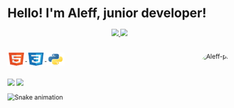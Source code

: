 <h1>Hello! I'm Aleff, junior developer!</h1>

<div align="center">
  <a href="https://github.com/useraleff">
  <img height="130em" src="https://github-readme-stats.vercel.app/api?username=useraleff&show_icons=true&theme=dark&include_all_commits=true&count_private=true"/>
  <img height="130em" src="https://github-readme-stats.vercel.app/api/top-langs/?username=useraleff&layout=compact&langs_count=7&theme=dark"/>
</div>

<br>

<div style="display: inline_block"><br>
  <img align="center" alt="Aleff-HTML" height="30" width="40" src="https://raw.githubusercontent.com/devicons/devicon/master/icons/html5/html5-original.svg">
  <img align="center" alt="Aleff-CSS" height="30" width="40" src="https://raw.githubusercontent.com/devicons/devicon/master/icons/css3/css3-original.svg">
  <img align="center" alt="Aleff-Python" height="30" width="40" src="https://raw.githubusercontent.com/devicons/devicon/master/icons/python/python-original.svg">
  <img align="right" alt="Aleff-pic" height="150" style="border-radius:50px;" src="https://i.pinimg.com/originals/7f/ed/5d/7fed5df894efa26b667119ad988fcedd.jpg">
</div>

##

<div>
  <a href="https://instagram.com/user.aleff" target="_blank"><img src="https://img.shields.io/badge/-Instagram-%23E4405F?style=for-the-badge&logo=instagram&logoColor=white" target="_blank"></a>
  <a href="https://www.linkedin.com/in/aleff-fernandes-alcantara/" target="_blank"><img src="https://img.shields.io/badge/LinkedIn-0077B5?style=for-the-badge&logo=linkedin&logoColor=white" target="_blank"></a>
</div>

  ![Snake animation](https://github.com/useraleff/useraleff/blob/output/github-contribution-grid-snake.svg)

